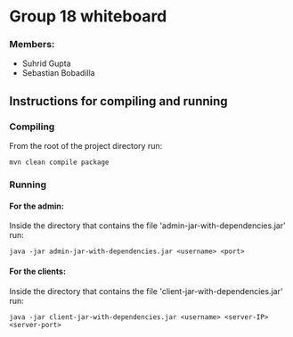 # Group 18 whiteboard
### Members:
- Suhrid Gupta
- Sebastian Bobadilla

## Instructions for compiling and running
### Compiling
From the root of the project directory run:

`mvn clean compile package`

### Running
#### For the admin:
Inside the directory that contains the file 'admin-jar-with-dependencies.jar'
run:

`java -jar admin-jar-with-dependencies.jar <username> <port>`

#### For the clients:
Inside the directory that contains the file 'client-jar-with-dependencies.jar'
run:

`java -jar client-jar-with-dependencies.jar <username> <server-IP> <server-port>`

